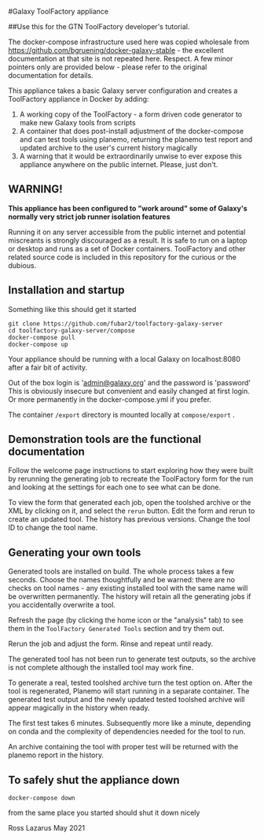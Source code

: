 #Galaxy ToolFactory appliance

##Use this for the GTN ToolFactory developer's tutorial.

The docker-compose infrastructure used here was copied wholesale from https://github.com/bgruening/docker-galaxy-stable - the excellent documentation at
that site is not repeated here. Respect. A few minor pointers only are provided below - please refer to the original documentation for details.

This appliance takes a basic Galaxy server configuration and creates a ToolFactory appliance in Docker by adding:

1.    A working copy of the ToolFactory - a form driven code generator to make new Galaxy tools from scripts
2.    A container that does post-install adjustment of the docker-compose and can test tools using planemo, returning the planemo test
report and updated archive to the user's current history magically
3.    A warning that it would be extraordinarily unwise to ever expose this appliance anywhere on the public internet. Please, just don't.

## WARNING!

**This appliance has been configured to "work around" some of Galaxy's normally very strict job runner isolation features**

Running it on any server accessible from the public internet and potential miscreants is strongly discouraged as a result.
It is safe to run on a laptop or desktop and runs as a set of Docker containers.
ToolFactory and other related source code is included in this repository for the curious or the dubious.

## Installation and startup

Something like this should get it started

```
git clone https://github.com/fubar2/toolfactory-galaxy-server
cd toolfactory-galaxy-server/compose
docker-compose pull
docker-compose up
```

Your appliance should be running with a local Galaxy on localhost:8080 after a fair bit of activity.

Out of the box login is 'admin@galaxy.org' and the password is 'password'
This is obviously insecure but convenient and easily changed at first login.
Or more permanently in the docker-compose.yml if you prefer.

The container `/export` directory is mounted locally at `compose/export` .

## Demonstration tools are the functional documentation

Follow the welcome page instructions to start exploring how they were built by rerunning the generating job to recreate the ToolFactory form
for the run and looking at the settings for each one to see what can be done.

To view the form that generated each job, open the toolshed archive or the XML by clicking on it, and select the `rerun` button.
Edit the form and rerun to create an updated tool. The history has previous versions.
Change the tool ID to change the tool name.

## Generating your own tools

Generated tools are installed on build. The whole process takes a few seconds.
Choose the names thoughtfully and be warned: there are no checks on tool names - any existing installed tool with the same name will be overwritten permanently. The history
will retain all the generating jobs if you accidentally overwrite a tool.

Refresh the page (by clicking the home icon or the "analysis" tab) to see them in the `ToolFactory Generated Tools` section and try them out.

Rerun the job and adjust the form. Rinse and repeat until ready.

The generated tool has not been run to generate test outputs, so the archive is not complete although the installed tool may work fine.

To generate a real, tested toolshed archive turn the test option on. After the tool is regenerated, Planemo will start running in a separate
container. The generated test output and the newly updated tested toolshed archive will appear magically in the history when ready.

The first test takes 6 minutes. Subsequently more like a minute, depending on conda and the complexity of dependencies needed
for the tool to run.

An archive containing the tool with proper test will be returned with the planemo report in the history.

## To safely shut the appliance down

`docker-compose down`

from the same place you started should shut it down nicely



Ross Lazarus May 2021
